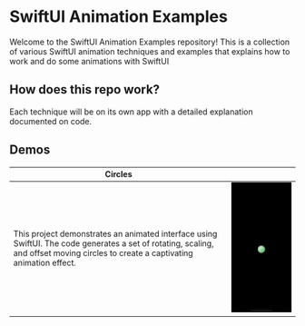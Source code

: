 # SwiftUI Animation Examples
Welcome to the SwiftUI Animation Examples repository! This is a collection of various SwiftUI animation techniques and examples that explains how to work and do some animations with SwiftUI 

## How does this repo work?

Each technique will be on its own app with a detailed explanation documented on code.

## Demos


| Circles  |  |
| ------------- | ------------- |
| This project demonstrates an animated interface using SwiftUI. The code generates a set of rotating, scaling, and offset moving circles to create a captivating animation effect.   |  <img src="https://github.com/rodri2d2/learning-swift-animations/blob/main/DEMOS/Circles.gif" width="400" /> |
